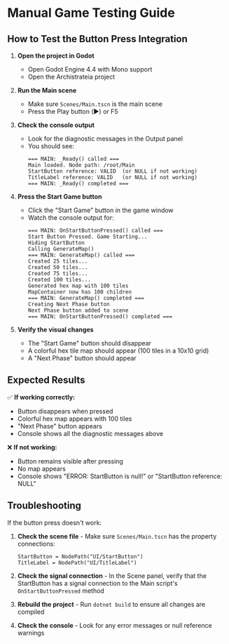# Manual Game Testing Guide

## How to Test the Button Press Integration

1. **Open the project in Godot**
   - Open Godot Engine 4.4 with Mono support
   - Open the Archistrateia project

2. **Run the Main scene**
   - Make sure `Scenes/Main.tscn` is the main scene
   - Press the Play button (▶️) or F5

3. **Check the console output**
   - Look for the diagnostic messages in the Output panel
   - You should see:
     ```
     === MAIN: _Ready() called ===
     Main loaded. Node path: /root/Main
     StartButton reference: VALID  (or NULL if not working)
     TitleLabel reference: VALID   (or NULL if not working)
     === MAIN: _Ready() completed ===
     ```

4. **Press the Start Game button**
   - Click the "Start Game" button in the game window
   - Watch the console output for:
     ```
     === MAIN: OnStartButtonPressed() called ===
     Start Button Pressed. Game Starting...
     Hiding StartButton
     Calling GenerateMap()
     === MAIN: GenerateMap() called ===
     Created 25 tiles...
     Created 50 tiles...
     Created 75 tiles...
     Created 100 tiles...
     Generated hex map with 100 tiles
     MapContainer now has 100 children
     === MAIN: GenerateMap() completed ===
     Creating Next Phase button
     Next Phase button added to scene
     === MAIN: OnStartButtonPressed() completed ===
     ```

5. **Verify the visual changes**
   - The "Start Game" button should disappear
   - A colorful hex tile map should appear (100 tiles in a 10x10 grid)
   - A "Next Phase" button should appear

## Expected Results

✅ **If working correctly:**
- Button disappears when pressed
- Colorful hex map appears with 100 tiles
- "Next Phase" button appears
- Console shows all the diagnostic messages above

❌ **If not working:**
- Button remains visible after pressing
- No map appears
- Console shows "ERROR: StartButton is null!" or "StartButton reference: NULL"

## Troubleshooting

If the button press doesn't work:

1. **Check the scene file** - Make sure `Scenes/Main.tscn` has the property connections:
   ```
   StartButton = NodePath("UI/StartButton")
   TitleLabel = NodePath("UI/TitleLabel")
   ```

2. **Check the signal connection** - In the Scene panel, verify that the StartButton has a signal connection to the Main script's `OnStartButtonPressed` method

3. **Rebuild the project** - Run `dotnet build` to ensure all changes are compiled

4. **Check the console** - Look for any error messages or null reference warnings 